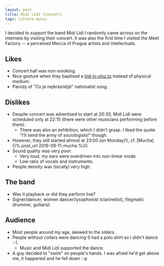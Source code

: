 ```yaml
---
layout: post
title: Midi Lidi (concert)
tags: culture music
---
```


I decided to support the band Midi Lidi I randomly came across on the internets
by visiting their concert.
It was also the first time I visited the Meet Factory -- a perceived Mecca of
Prague artists and intellectuals.


## Likes

- Concert hall was non-smoking.
- Nice gesture when they baptised a [link to uloz.to][ulozto] instead of
  physical medium.
- Parody of "Co je nejkrásnější" nationalist song.

[ulozto]: https://uloz.to/!MDVGGpXfV/midi-lidi-give-masterpiece-a-chance-2016-rar

## Dislikes

- Despite concert was advertised to start at 20:30, Midi Lidi were scheduled
  only at 22:15 (there were other musicians performing before them).
  - There was also an exhibition, which I didn't grasp. I liked the quote "I'll
    send the army of sociologists!" though.
- However, they still started almost at 23:00 (on Monday(!), cf. [Mucha]({% post_url 2016-09-11-mucha %})).
- Sound quality was very poor.
  - Very loud, my ears were overdriven into non-linear mode.
  - Low ratio of vocals and instruments.
- People density was (locally) very high.

## The band

- Was it playback or did they perform live?
- Signer/dancer, women dancer/lysophonist (clarinetist), flegmatic drummer,
  guitarist.

## Audience

- Most people around my age, skewed to the olders.
- People without collars were dancing (I had a polo shirt so I didn't dance :-).
  - Music and Midi Lidi supported the dance.
- A guy decided to "swim" on people's hands. I was afraid he'd get above me, it
  happened and he fell down :-p
